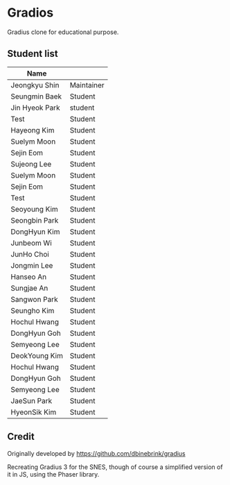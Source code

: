 # Gradios

Gradius clone for educational purpose.

## Student list

| Name         |            |
|--------------|------------|
| Jeongkyu Shin| Maintainer |
| Seungmin Baek| Student	  |
| Jin Hyeok Park| student   |
| Test         | Student    |
| Hayeong Kim  | Student    |
| Suelym Moon  | Student    |
| Sejin Eom    | Student    |
| Sujeong Lee  | Student    |
| Suelym Moon  | Student    |
| Sejin Eom    | Student    |
| Test         | Student    |
| Seoyoung Kim| Student     |
| Seongbin Park| Student    |
| DongHyun Kim | Student    |
| Junbeom Wi   | Student    |
| JunHo Choi   | Student    |
| Jongmin Lee  | Student    |
| Hanseo An    | Student    |
| Sungjae An   | Student    |
| Sangwon Park | Student    |
| Seungho Kim  | Student    |
| Hochul Hwang | Student    |
| DongHyun Goh | Student    |
| Semyeong Lee | Student    |
| DeokYoung Kim| Student    |
| Hochul Hwang | Student    |
| DongHyun Goh | Student    |
| Semyeong Lee | Student    |
| JaeSun Park  | Student    |
| HyeonSik Kim | Student    |

## Credit

Originally developed by https://github.com/dbinebrink/gradius

Recreating Gradius 3 for the SNES, though of course a simplified version of it in JS, using the Phaser library.

